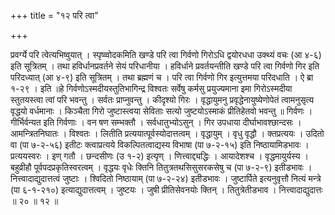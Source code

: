 +++
title = "१२ परि त्वा"

+++

प्रवर्ग्ये परि त्वेत्यभिष्वुयात् । स्पृष्व्वोदकमिति खण्डे परि त्वा गिर्वणो गिरोऽधि द्वयोरधधा उक्थ्यं वचः (आ ४-६) इति सूत्रितम् । तथा हविर्धानप्रवर्तने सेयं परिधानीया । हविर्धाने प्रवर्तयन्तीति खण्डे परि त्वा गिर्वणो गिर इति परिदध्यात् (आ ४-९) इति सूत्रितम् । तथा ब्रह्मणं च । परि त्वा गिर्वणो गिर इत्युत्तमया परिदधाति । ऐ ब्रा १-२९ । इति ॥हे गिर्वणोऽस्मदीयस्तुतिभागिन्द्र विश्वतः सर्वेषु कर्मसु प्रयुज्यमाना इमा गिरोऽस्मदीया स्तुतयस्त्वा त्वां परि भवन्तु । सर्वतः प्राप्नुवन्तु । कीदृश्यो गिरः । वृद्धायुमनु प्रवृद्धेनायुष्येणोपेतं त्वामनुसृत्य वृद्धयो वर्धमानाः । किञ्चैता गिरो जुष्टास्त्वया सेविताः सत्यो जुष्टयोऽस्माकं प्रीतिहेतवो भवन्तु ॥ गिर्वणः । गीर्भिर्वन्यत इति गिर्वणाः । वन षण सम्भक्तौ । सर्वधातुभ्योऽसुन् । गिर उपधाया दीर्घाभावश्छान्दसः । आमन्त्रितनिघातः । विश्वतः । लितीति प्रत्ययात्पूर्वस्योदात्तत्वम् । वृद्धायुम् । वृधु वृद्धौ । क्तप्रत्ययः । उदितो वा (पा ७-२-५६) इतीटः क्त्वाप्रत्यये विकल्पितत्वाद्यस्य विभाषा (पा ७-२-१५) इति निष्ठायामिडभावः । प्रत्ययस्वरः । इण् गतौ । छन्दसीणः (उ १-२) इत्यृण् । णित्त्वाद्द्यद्धिः । आयादेशश्च । वृद्धमायुर्यस्य । बहुव्रीहौ पूर्वपदप्रकृतिस्वरत्वम् । वृद्धयः वृधेः क्तिनि तितुत्रतथसिसुसरकसेषु च (पा ७-२-९) इतीडभावः । नित्त्वादाद्युदात्तत्वं जुष्टाः । श्विदितो निष्ठायाम् (पा ७-२-२४) इतीडभावः । जुष्टार्पिते इत्यनुवृत्तौ नित्यं मन्त्रे (पा ६-१-२१०) इत्याद्युदात्तत्वम् । जुष्टयः । जुषी प्रीतिसेवनयोः क्तिन् । तितुत्रेतीडभाव । नित्त्वादाद्युदात्तः ॥ २० ॥ १२ ॥